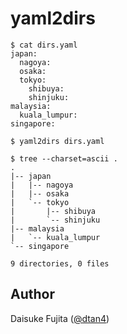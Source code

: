 # yaml2dirs

```sh-session
$ cat dirs.yaml
japan:
  nagoya:
  osaka:
  tokyo:
    shibuya:
    shinjuku:
malaysia:
  kuala_lumpur:
singapore:

$ yaml2dirs dirs.yaml

$ tree --charset=ascii .
.
|-- japan
|   |-- nagoya
|   |-- osaka
|   `-- tokyo
|       |-- shibuya
|       `-- shinjuku
|-- malaysia
|   `-- kuala_lumpur
`-- singapore

9 directories, 0 files
```

## Author

Daisuke Fujita ([@dtan4](https://github.com/dtan4))
